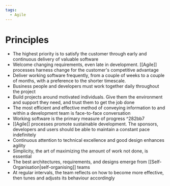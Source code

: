 ```yaml
---
tags:
  - Agile
---
```

# Principles
- The highest priority is to satisfy the customer through early and continuous delivery of valuable software
- Welcome changing requirements, even late in development. [[Agile]] processes harness change for the customer's competitive advantage
- Deliver working software frequently, from a couple of weeks to a couple of months, with a preference to the shorter timescale.
- Business people and developers must work together daily throughout the project
- Build projects around motivated individuals. Give them the environment and support they need, and trust them to get the job done
- The most efficient and effective method of conveying information to and within a development team is face-to-face conversation
- Working software is the primary measure of progress ^282bb7
- [[Agile]] processes promote sustainable development. The sponsors, developers and users should be able to maintain a constant pace indefinitely
- Continuous attention to technical excellence and good design enhances agility
- Simplicity, the art of maximizing the amount of work not done, is essential
- The best architectures, requirements, and designs emerge from [[Self-Organisation|self-organising]] teams
- At regular intervals, the team reflects on how to become more effective, then tunes and adjusts its behaviour accordingly